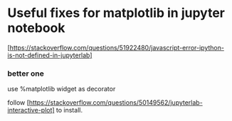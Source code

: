# Useful fixes for matplotlib in jupyter notebook

[https://stackoverflow.com/questions/51922480/javascript-error-ipython-is-not-defined-in-jupyterlab]

### better one
use %matplotlib widget as decorator

follow [https://stackoverflow.com/questions/50149562/jupyterlab-interactive-plot] to install.

